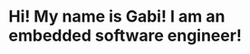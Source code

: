 
<html lang="en">
  <body>
    <style>
      div { background-image: url('background_img.jpg'); }
    </style>
    <h1>Hi! My name is Gabi! I am an embedded software engineer!</h1>
  </body>
   
</html>
